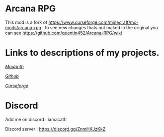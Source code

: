 # Arcana RPG

This mod is a fork of https://www.curseforge.com/minecraft/mc-mods/arcana-rpg , to see new changes thats not maked in the original you can see https://github.com/quentin452/Arcana-RPG/wiki

# Links to descriptions of my projects.

[*Modrinth*](https://modrinth.com/mod/arcana-rpg-continuation)

[*Github*](https://github.com/quentin452/Arcana-RPG)

[*Curseforge*](https://legacy.curseforge.com/minecraft/mc-mods/arcana-rpg-continuation)

# Discord

Add me on discord : iamacatfr

Discord server : https://discord.gg/ZnmHKJzKkZ 

